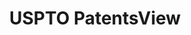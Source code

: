 ---
bigquery: https://console.cloud.google.com/bigquery?p=patents-public-data&d=patentsview&page=dataset
citation: Attribution should be given to PatentsView for use, distribution, or derivative
  works.
code: https://github.com/CSSIP-AIR/PatentsView-Code-Snippets/
contributors: USPTO
cost: None
description: 'PatentsView includes US patent data including raw data (summaries, applications,
  pregrant applications), disambugations of inventors and assignees, and inventor
  gender estimates.  Also foreign priority data, # of figures and sheets, and government
  interest statements.'
documentation: https://patentsview.org/query/builder-faqs
last_edit: 04/07/2022, 15:00:00
location: https://patentsview.org/
maintained_by: USPTO
record_creation_timestamp: 12/2/2020 17:20:46
schema_fields:
- longitude
- sequence
- date
- length
- filename
- location_id
- mainclass_id
- exemplary
- _371_date
- latitude
- ipc_version_indicator
- subcategory_id
- disamb_assignee_id_20200929
- type
- symbol_position
- rawassignee_id
- disamb_inventor_id_20171003
- series_code
- classification_data_source
- rel_id
- name
- disamb_inventor_id_20191008
- subsection_id
- group_id
- deceased
- gi_statement
- number
- level_three
- lawyer_id
- rule_47
- application_id
- city
- reldocno
- subgroup
- f371_date
- doc_type
- uuid
- publication_number
- num_claims
- contract_award_number
- category_id
- action_date
- num_sheets
- disclaimer_date
- level_two
- status
- county
- lapse_of_patent
- subclass
- kind
- category
- lname
- field_title
- text
- rawlocation_id
- num
- dependent
- disamb_inventor_id_20200929
- patent_id
- disamb_assignee_id_20190820
- organization
- disamb_inventor_id_20190312
- classification_value
- disamb_inventor_id_20200630
- county_fips
- disamb_inventor_id_20170808
- state_fips
- disamb_assignee_id_20200331
- subclass_id
- variety
- classification_status
- attribution_status
- sector_title
- section_id
- term_extension
- latin_name
- name_last
- designation
- latlong
- applicant_type
- disamb_inventor_id_20171226
- disamb_assignee_id_20190312
- name_first
- relkind
- f102_date
- _102_date
- assignee_id
- disamb_inventor_id_20170307
- male_flag
- disamb_assignee_id_20200630
- title
- section
- inventor_id
- disamb_inventor_id_20180528
- disamb_inventor_id_20200331
- num_figures
- subgroup_id
- level_one
- classification_level
- country_transformed
- disamb_inventor_id_20181127
- disamb_inventor_id_20201229
- term_disclaimer
- term_grant
- id
- disamb_inventor_id_20190820
- ipc_class
- fname
- role
- field_id
- disamb_inventor_id_20191231
- doctype
- disamb_assignee_id_20191008
- citation_id
- disamb_assignee_id_20191231
- state
- country
- main_group
- organization_id
- abstract
- withdrawn
- rawinventor_id
- male
- group
- disamb_assignee_id_20181127
shortname: patentsview
tags:
- disambiguation
- United States
- gender
terms_of_use: Creative Commons Attribution 4.0 International License.
timeframe: 1963-1999
title: USPTO PatentsView
uuid: cf1780b1-e265-4e49-8d1d-83b9cfe0fd9a
---
